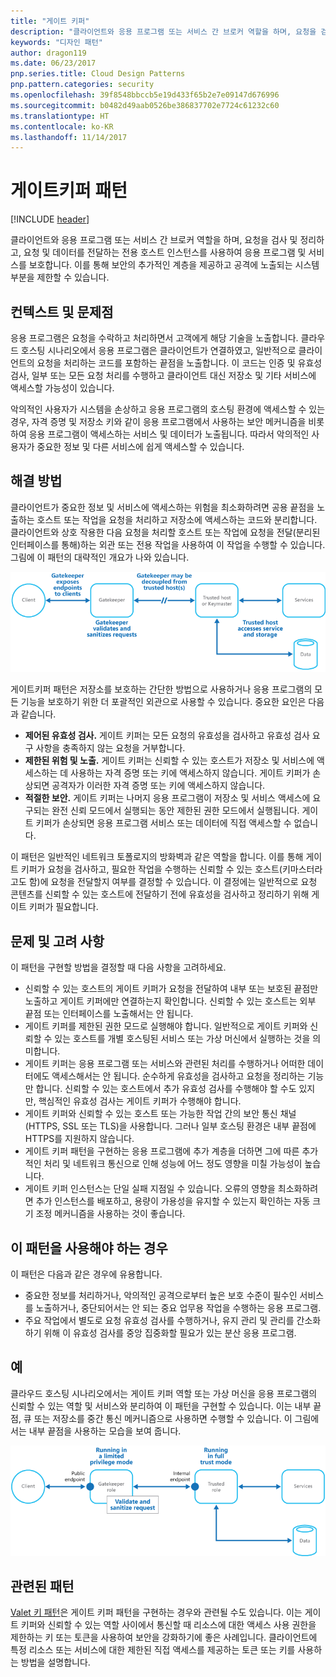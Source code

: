 ```yaml
---
title: "게이트 키퍼"
description: "클라이언트와 응용 프로그램 또는 서비스 간 브로커 역할을 하며, 요청을 검사 및 정리하고, 요청 및 데이터를 전달하는 전용 호스트 인스턴스를 사용하여 응용 프로그램 및 서비스를 보호합니다."
keywords: "디자인 패턴"
author: dragon119
ms.date: 06/23/2017
pnp.series.title: Cloud Design Patterns
pnp.pattern.categories: security
ms.openlocfilehash: 39f8548bbccb5e19d433f65b2e7e09147d676996
ms.sourcegitcommit: b0482d49aab0526be386837702e7724c61232c60
ms.translationtype: HT
ms.contentlocale: ko-KR
ms.lasthandoff: 11/14/2017
---
```

# <a name="gatekeeper-pattern"></a>게이트키퍼 패턴

[!INCLUDE [header](../_includes/header.md)]

클라이언트와 응용 프로그램 또는 서비스 간 브로커 역할을 하며, 요청을 검사 및 정리하고, 요청 및 데이터를 전달하는 전용 호스트 인스턴스를 사용하여 응용 프로그램 및 서비스를 보호합니다. 이를 통해 보안의 추가적인 계층을 제공하고 공격에 노출되는 시스템 부분을 제한할 수 있습니다.

## <a name="context-and-problem"></a>컨텍스트 및 문제점

응용 프로그램은 요청을 수락하고 처리하면서 고객에게 해당 기술을 노출합니다. 클라우드 호스팅 시나리오에서 응용 프로그램은 클라이언트가 연결하였고, 일반적으로 클라이언트의 요청을 처리하는 코드를 포함하는 끝점을 노출합니다. 이 코드는 인증 및 유효성 검사, 일부 또는 모든 요청 처리를 수행하고 클라이언트 대신 저장소 및 기타 서비스에 액세스할 가능성이 있습니다.

악의적인 사용자가 시스템을 손상하고 응용 프로그램의 호스팅 환경에 액세스할 수 있는 경우, 자격 증명 및 저장소 키와 같이 응용 프로그램에서 사용하는 보안 메커니즘을 비롯하여 응용 프로그램이 액세스하는 서비스 및 데이터가 노출됩니다. 따라서 악의적인 사용자가 중요한 정보 및 다른 서비스에 쉽게 액세스할 수 있습니다.

## <a name="solution"></a>해결 방법

클라이언트가 중요한 정보 및 서비스에 액세스하는 위험을 최소화하려면 공용 끝점을 노출하는 호스트 또는 작업을 요청을 처리하고 저장소에 액세스하는 코드와 분리합니다. 클라이언트와 상호 작용한 다음 요청을 처리할 호스트 또는 작업에 요청을 전달(분리된 인터페이스를 통해)하는 외관 또는 전용 작업을 사용하여 이 작업을 수행할 수 있습니다. 그림에 이 패턴의 대략적인 개요가 나와 있습니다.

![이 패턴의 대략적인 개요](./_images/gatekeeper-diagram.png)


게이트키퍼 패턴은 저장소를 보호하는 간단한 방법으로 사용하거나 응용 프로그램의 모든 기능을 보호하기 위한 더 포괄적인 외관으로 사용할 수 있습니다. 중요한 요인은 다음과 같습니다.

- **제어된 유효성 검사.** 게이트 키퍼는 모든 요청의 유효성을 검사하고 유효성 검사 요구 사항을 충족하지 않는 요청을 거부합니다.
- **제한된 위험 및 노출.** 게이트 키퍼는 신뢰할 수 있는 호스트가 저장소 및 서비스에 액세스하는 데 사용하는 자격 증명 또는 키에 액세스하지 않습니다. 게이트 키퍼가 손상되면 공격자가 이러한 자격 증명 또는 키에 액세스하지 않습니다.
- **적절한 보안.** 게이트 키퍼는 나머지 응용 프로그램이 저장소 및 서비스 액세스에 요구되는 완전 신뢰 모드에서 실행되는 동안 제한된 권한 모드에서 실행됩니다. 게이트 키퍼가 손상되면 응용 프로그램 서비스 또는 데이터에 직접 액세스할 수 없습니다.

이 패턴은 일반적인 네트워크 토폴로지의 방화벽과 같은 역할을 합니다. 이를 통해 게이트 키퍼가 요청을 검사하고, 필요한 작업을 수행하는 신뢰할 수 있는 호스트(키마스터라고도 함)에 요청을 전달할지 여부를 결정할 수 있습니다.  이 결정에는 일반적으로 요청 콘텐츠를 신뢰할 수 있는 호스트에 전달하기 전에 유효성을 검사하고 정리하기 위해 게이트 키퍼가 필요합니다.

## <a name="issues-and-considerations"></a>문제 및 고려 사항

이 패턴을 구현할 방법을 결정할 때 다음 사항을 고려하세요.

- 신뢰할 수 있는 호스트의 게이트 키퍼가 요청을 전달하여 내부 또는 보호된 끝점만 노출하고 게이트 키퍼에만 연결하는지 확인합니다. 신뢰할 수 있는 호스트는 외부 끝점 또는 인터페이스를 노출해서는 안 됩니다.
- 게이트 키퍼를 제한된 권한 모드로 실행해야 합니다. 일반적으로 게이트 키퍼와 신뢰할 수 있는 호스트를 개별 호스팅된 서비스 또는 가상 머신에서 실행하는 것을 의미합니다.
- 게이트 키퍼는 응용 프로그램 또는 서비스와 관련된 처리를 수행하거나 어떠한 데이터에도 액세스해서는 안 됩니다. 순수하게 유효성을 검사하고 요청을 정리하는 기능만 합니다. 신뢰할 수 있는 호스트에서 추가 유효성 검사를 수행해야 할 수도 있지만, 핵심적인 유효성 검사는 게이트 키퍼가 수행해야 합니다.
- 게이트 키퍼와 신뢰할 수 있는 호스트 또는 가능한 작업 간의 보안 통신 채널(HTTPS, SSL 또는 TLS)을 사용합니다. 그러나 일부 호스팅 환경은 내부 끝점에 HTTPS를 지원하지 않습니다.
- 게이트 키퍼 패턴을 구현하는 응용 프로그램에 추가 계층을 더하면 그에 따른 추가적인 처리 및 네트워크 통신으로 인해 성능에 어느 정도 영향을 미칠 가능성이 높습니다.
- 게이트 키퍼 인스턴스는 단일 실패 지점일 수 있습니다. 오류의 영향을 최소화하려면 추가 인스턴스를 배포하고, 용량이 가용성을 유지할 수 있는지 확인하는 자동 크기 조정 메커니즘을 사용하는 것이 좋습니다.

## <a name="when-to-use-this-pattern"></a>이 패턴을 사용해야 하는 경우

이 패턴은 다음과 같은 경우에 유용합니다.

- 중요한 정보를 처리하거나, 악의적인 공격으로부터 높은 보호 수준이 필수인 서비스를 노출하거나, 중단되어서는 안 되는 중요 업무용 작업을 수행하는 응용 프로그램.
- 주요 작업에서 별도로 요청 유효성 검사를 수행하거나, 유지 관리 및 관리를 간소화하기 위해 이 유효성 검사를 중앙 집중화할 필요가 있는 분산 응용 프로그램.

## <a name="example"></a>예

클라우드 호스팅 시나리오에서는 게이트 키퍼 역할 또는 가상 머신을 응용 프로그램의 신뢰할 수 있는 역할 및 서비스와 분리하여 이 패턴을 구현할 수 있습니다. 이는 내부 끝점, 큐 또는 저장소를 중간 통신 메커니즘으로 사용하면 수행할 수 있습니다. 이 그림에서는 내부 끝점을 사용하는 모습을 보여 줍니다.

![Cloud Services 웹 및 작업자 역할을 사용하는 패턴의 예](./_images/gatekeeper-endpoint.png)


## <a name="related-patterns"></a>관련된 패턴

[Valet 키 패턴](valet-key.md)은 게이트 키퍼 패턴을 구현하는 경우와 관련될 수도 있습니다. 이는 게이트 키퍼와 신뢰할 수 있는 역할 사이에서 통신할 때 리소스에 대한 액세스 사용 권한을 제한하는 키 또는 토큰을 사용하여 보안을 강화하기에 좋은 사례입니다. 클라이언트에 특정 리소스 또는 서비스에 대한 제한된 직접 액세스를 제공하는 토큰 또는 키를 사용하는 방법을 설명합니다.

